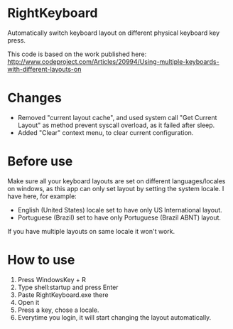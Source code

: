 # RightKeyboard
Automatically switch keyboard layout on different physical keyboard key press.

This code is based on the work published here: http://www.codeproject.com/Articles/20994/Using-multiple-keyboards-with-different-layouts-on

# Changes
- Removed "current layout cache", and used system call "Get Current Layout" as method prevent syscall overload, as it failed after sleep.
- Added "Clear" context menu, to clear current configuration.

# Before use
Make sure all your keyboard layouts are set on different languages/locales on windows, as this app can only set layout by setting the system locale. I have here, for example:
 - English (United States) locale set to have only US International layout.
 - Portuguese (Brazil) set to have only Portuguese (Brazil ABNT) layout.
 
 If you have multiple layouts on same locale it won't work.

# How to use
1. Press WindowsKey + R
2. Type shell:startup and press Enter
3. Paste RightKeyboard.exe there
4. Open it
5. Press a key, chose a locale.
6. Everytime you login, it will start changing the layout automatically.
